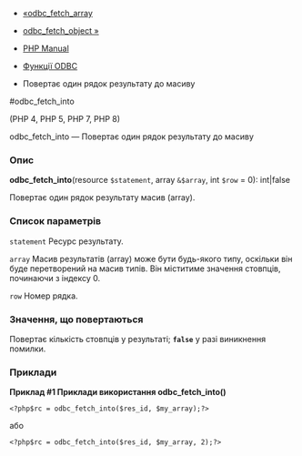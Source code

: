 - [«odbc_fetch_array](function.odbc-fetch-array.md)
- [odbc_fetch_object »](function.odbc-fetch-object.md)

- [PHP Manual](index.md)
- [Функції ODBC](ref.uodbc.md)
- Повертає один рядок результату до масиву

#odbc_fetch_into

(PHP 4, PHP 5, PHP 7, PHP 8)

odbc_fetch_into — Повертає один рядок результату до масиву

### Опис

**odbc_fetch_into**(resource `$statement`, array `&$array`, int `$row` =
0): int\|false

Повертає один рядок результату масив (array).

### Список параметрів

`statement`
Ресурс результату.

`array`
Масив результатів (array) може бути будь-якого типу, оскільки він буде
перетворений на масив типів. Він міститиме значення стовпців,
починаючи з індексу 0.

`row`
Номер рядка.

### Значення, що повертаються

Повертає кількість стовпців у результаті; **`false`** у разі
виникнення помилки.

### Приклади

**Приклад #1 Приклади використання **odbc_fetch_into()****

` <?php$rc = odbc_fetch_into($res_id, $my_array);?> `

або

` <?php$rc = odbc_fetch_into($res_id, $my_array, 2);?> `
